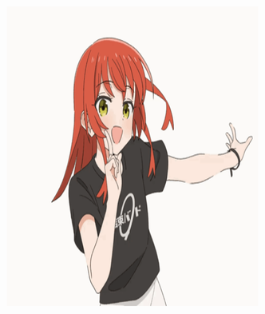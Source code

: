 <p align="center">
 
  <!-- <a href="https://user-images.githubusercontent.com/107687577/226801966-d6e476d3-569d-4b53-b052-4be67151443a.gif"> -->
   <img src="anime-retro.gif?cache-bust=30" width="800" height="600" alt="lum"></a>
  
</p>
<!--
**dmp100/dmp100** is a ✨ *special* ✨ repository because its `README.md` (this file) appears on your GitHub profile.
Here are some ideas to get you started:
- 🔭 I'm currently working on ...
- 🌱 I'm currently learning ...
- 👯 I'm looking to collaborate on ...
- 🤔 I'm looking for help with ...
- 💬 Ask me about ...
- 📫 How to reach me: ...
- 😄 Pronouns: ...
- ⚡ Fun fact: ...
-->
